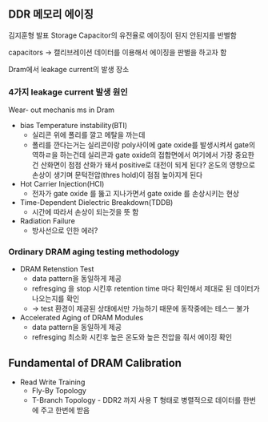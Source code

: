 ## DDR 메모리 에이징
김지훈형 발표
Storage Capacitor의 유전율로 에이징이 된지 안된지를 반별함

capacitors 
-> 캘리브레이션 데이터를 이용해서 에이징을 판별을 하고자 함

Dram에서 leakage current의 발생 장소

### 4가지 leakage current 발생 원인
Wear- out mechanis ms in Dram 
- bias Temperature instability(BTI)
	- 실리콘 위에 폴리를 깔고 메탈을 까는데
	- 폴리를 깐다는거는 실리콘이랑 poly사이에 gate oxide를 발생시켜서 gate의 역하ㄹ을 하는건데 실리콘과 gate oxide의 접합면에서 여기에서 가장 중요한건 산화면이 점점 산화가 돼서 positive로 대전이 되게 된다? 온도의 영향으로 손상이 생기며 문턱전압(thres hold)이 점점 높아지게 된다
- Hot Carrier Injection(HCI)
	- 전자가 gate oxide 를 뚫고 지나가면서 gate oxide 를 손상시키는 현상
- Time-Dependent Dielectric Breakdown(TDDB)
	- 시간에 따라서 손상이 되는것을 뜻 함
- Radiation Failure
	- 방사선으로 인한 에러?

###  Ordinary DRAM aging testing methodology
- DRAM Retenstion Test
	- data pattern을  동일하게 제공
	- refresging 을 stop 시킨후 retention time 마다 확인해서 제대로 된 데이터가 나오는지를 확인
	- -> test 환경이 제공된 상태에서만 가능하기 때문에 동작중에는 테스ㅡ 불가
- Accelerated Aging of DRAM Modules
	- data pattern을 동일하게 제공
	- refresging 최소화 시킨후 높은 온도와 높은 전압을 줘서 에이징 확인

## Fundamental of DRAM Calibration 


- Read Write Training
	- Fly-By Topology
	- T-Branch Topology - DDR2 까지 사용 T 형태로 병렬적으로 데이터를 한번에 주고 한번에 받음